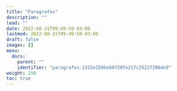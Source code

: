 ```yaml
---
title: "Paragrafos"
description: ""
lead: ""
date: 2022-08-31T09:49:59-03:00
lastmod: 2022-08-31T09:49:59-03:00
draft: false
images: []
menu:
  docs:
    parent: ""
    identifier: "paragrafos-1315e259be80f28fe21fc3522f396de9"
weight: 150
toc: true
---
```


